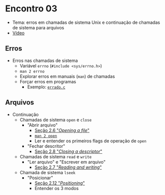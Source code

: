 # Encontro 03

* Tema: erros em chamadas de sistema Unix e continuação de chamadas de sistema para arquivos
* [Vídeo](https://youtu.be/PglNKQRUZL8)

## Erros 
* Erros nas chamadas de sistema
    * Variável `errno` (`#include <sys/errno.h>`)
    * `man 2 errno`
    * Explorar erros em manuais (`man`) de chamadas
    * Forçar erros em programas
        * Exemplo: [`errado.c`](https://github.com/aespiral/chamadas/blob/master/Encontros/03/errado.c)
## Arquivos
* Continuação
    * Chamadas de sistema `open` e `close`
        * "Abrir arquivo"
            * [Seção 2.6 "_Opening a file_"](https://ocaml.github.io/ocamlunix/files.html#sec25)
            * [`man 2 open`](https://pubs.opengroup.org/onlinepubs/9699919799/functions/open.html) 
            * Ler e entender os primeiros flags de operação de `open`
        * "Fechar descritor"
            * [Seção 2.8 "_Closing a descriptor_"](https://ocaml.github.io/ocamlunix/files.html#sec32)
    * Chamadas de sistema `read` e `write`
        * "Ler arquivo" e "Escrever em arquivo"
            * [Seção 2.7 "_Reading and writing_"](https://ocaml.github.io/ocamlunix/files.html#sec28)
    * Chamada de sistema `lseek`
        * "Posicionar"
            * [Seção 2.12  "_Positioning_"](https://ocaml.github.io/ocamlunix/files.html#sec40)
            * Entender os 3 modos